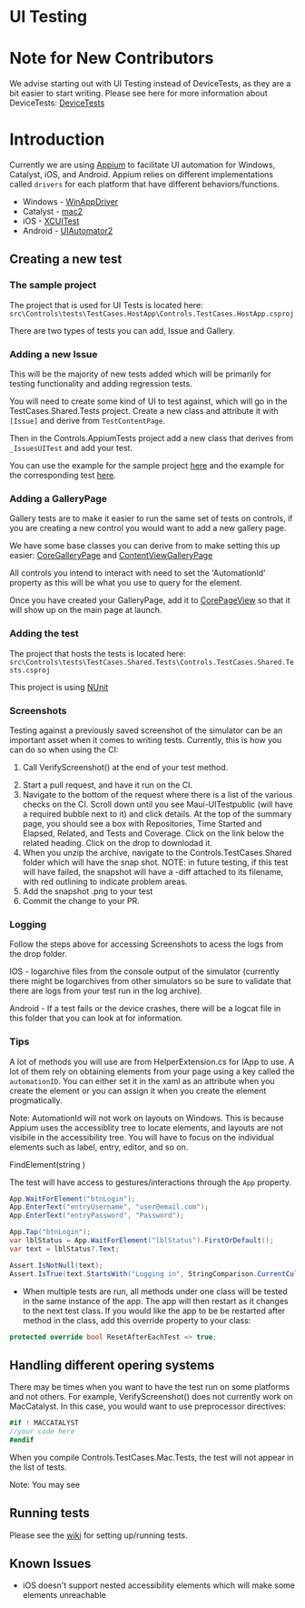 UI Testing
===

# Note for New Contributors
We advise starting out with UI Testing instead of DeviceTests, as they are a bit easier to start writing. Please see here for more information about DeviceTests: [DeviceTests](https://devdiv.visualstudio.com/DevDiv/_wiki/wikis/DevDiv.wiki/32195/MAUI#:~:text=%2D%20Device%20tests%20%2D%20These%20are%20tests%20that%20will%20run%20on%20an%20actual%20device%20or%20simulator)

# Introduction

Currently we are using [Appium](https://appium.io/docs/en/2.0/) to facilitate UI automation for Windows, Catalyst, iOS, and Android.
Appium relies on different implementations called `drivers` for each platform that have different behaviors/functions.
* Windows   - [WinAppDriver](https://github.com/appium/appium-windows-driver)
* Catalyst  - [mac2](https://github.com/appium/appium-mac2-driver)
* iOS       - [XCUITest](https://github.com/appium/appium-xcuitest-driver)
* Android   - [UIAutomator2](https://github.com/appium/appium-uiautomator2-driver)


## Creating a new test

### The sample project

The project that is used for UI Tests is located here: `src\Controls\tests\TestCases.HostApp\Controls.TestCases.HostApp.csproj`

There are two types of tests you can add, Issue and Gallery.

### Adding a new Issue

This will be the majority of new tests added which will be primarily for testing functionality and adding regression tests.

You will need to create some kind of UI to test against, which will go in the TestCases.Shared.Tests project. Create a new class and attribute it with `[Issue]` and derive from `TestContentPage`.

Then in the Controls.AppiumTests project add a new class that derives from `_IssuesUITest` and add your test.

You can use the example for the sample project [here](https://github.com/dotnet/maui/blob/main/src/Controls/tests/TestCases.HostApp/Issues/RefreshViewPage.cs) and the example for the corresponding test [here](https://github.com/dotnet/maui/tree/main/src/Controls/tests/TestCases.Shared.Tests/Tests/Issues/RefreshViewTests.cs).

### Adding a GalleryPage

Gallery tests are to make it easier to run the same set of tests on controls, if you are creating a new control you would want to add a new gallery page.

We have some base classes you can derive from to make setting this up easier: [CoreGalleryPage](https://github.com/dotnet/maui/blob/main/src/Controls/tests/TestCases.HostApp/CoreViews/CoreGalleryPage.cs) and [ContentViewGalleryPage](https://github.com/dotnet/maui/blob/main/src/Controls/tests/TestCases.HostApp/Elements/ContentViewGalleryPage.cs)

All controls you intend to interact with need to set the 'AutomationId' property as this will be what you use to query for the element.

Once you have created your GalleryPage, add it to [CorePageView](https://github.com/dotnet/maui/blob/5419846b1f20bdab1b5ce1dff40287edc5c38f12/src/Controls/tests/TestCases.HostApp/CoreViews/CorePageView.cs#L45C41-L45C41) so that it will show up on the main page at launch.

### Adding the test

The project that hosts the tests is located here: `src\Controls\tests\TestCases.Shared.Tests\Controls.TestCases.Shared.Tests.csproj`

This project is using [NUnit](https://nunit.org/)

### Screenshots
Testing against a previously saved screenshot of the simulator can be an important asset when it comes to writing tests. Currently, this is how you can do so when using the CI:
1. Call VerifyScreenshot() at the end of your test method.
2) Start a pull request, and have it run on the CI.
3) Navigate to the bottom of the request where there is a list of the various checks on the CI. Scroll down until you see Maui-UITestpublic (will have a required bubble next to it) and click details. At the top of the summary page, you should see a box with Repositories, Time Started and Elapsed, Related, and Tests and Coverage. Click on the link below the related heading. Click on the drop to downlodad it.
4) When you unzip the archive, navigate to the Controls.TestCases.Shared folder which will have the snap shot. NOTE: in future testing, if this test will have failed, the snapshot will have a -diff attached to its filename, with red outlining to indicate problem areas.
5) Add the snapshot .png to your test
6) Commit the change to your PR.

### Logging
Follow the steps above for accessing Screenshots to acess the logs from the drop folder.

IOS - logarchive files from the console output of the simulator (currently there might be logarchives from other simulators so be sure to validate that there are logs from your test run in the log archive).
 
Android - If a test fails or the device crashes, there will be a logcat file in this folder that you can look at for information.

### Tips
A lot of methods you will use are from HelperExtension.cs for IApp to use. A lot of them rely on obtaining elements from your page using a key called the ```automationID```. You can either set it in the xaml as an attribute when you create the element or you can assign it when you create the element progmatically.

Note: AutomationId will not work on layouts on Windows. This is because Appium uses the accessiblity tree to locate elements, and layouts are not visibile in the accessibility tree. You will have to focus on the individual elements such as label, entry, editor, and so on.

FindElement(string )

The test will have access to gestures/interactions through the `App` property.
```csharp
App.WaitForElement("btnLogin");
App.EnterText("entryUsername", "user@email.com");
App.EnterText("entryPassword", "Password");

App.Tap("btnLogin");
var lblStatus = App.WaitForElement("lblStatus").FirstOrDefault();
var text = lblStatus?.Text;

Assert.IsNotNull(text);
Assert.IsTrue(text.StartsWith("Logging in", StringComparison.CurrentCulture));
```

- When multiple tests are run, all methods under one class will be tested in the same instance of the app. The app will then restart as it changes to the next test class. If you would like the app to be be restarted after method in the class, add this override property to your class:
```csharp
protected override bool ResetAfterEachTest => true;
```

## Handling different opering systems
There may be times when you want to have the test run on some platforms and not others. For example, VerifyScreenshot() does not currently work on MacCatalyst. In this case, you would want to use preprocessor directives:

```csharp
#if ! MACCATALYST
//your code here
#endif
```

When you compile Controls.TestCases.Mac.Tests, the test will not appear in the list of tests. 

Note: You may see 



## Running tests
Please see the [wiki](https://github.com/dotnet/maui/wiki/UITests) for setting up/running tests.

## Known Issues
- iOS doesn't support nested accessibility elements which will make some elements unreachable
